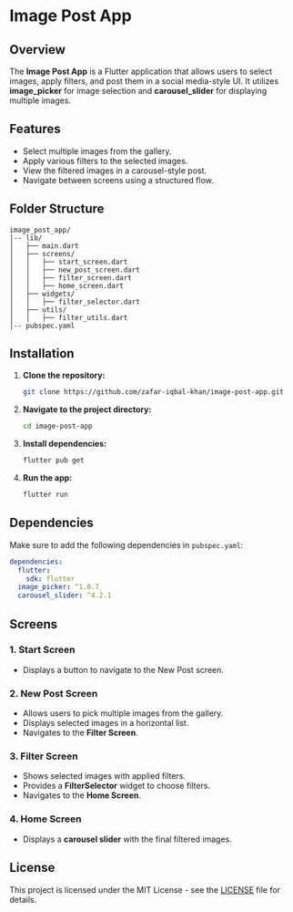 # Image Post App

## Overview
The **Image Post App** is a Flutter application that allows users to select images, apply filters, and post them in a social media-style UI. It utilizes **image_picker** for image selection and **carousel_slider** for displaying multiple images.

## Features
- Select multiple images from the gallery.
- Apply various filters to the selected images.
- View the filtered images in a carousel-style post.
- Navigate between screens using a structured flow.

## Folder Structure
```
image_post_app/
│-- lib/
│   ├── main.dart
│   ├── screens/
│   │   ├── start_screen.dart
│   │   ├── new_post_screen.dart
│   │   ├── filter_screen.dart
│   │   ├── home_screen.dart
│   ├── widgets/
│   │   ├── filter_selector.dart
│   ├── utils/
│   │   ├── filter_utils.dart
│-- pubspec.yaml
```

## Installation
1. **Clone the repository:**
   ```sh
   git clone https://github.com/zafar-iqbal-khan/image-post-app.git
   ```
2. **Navigate to the project directory:**
   ```sh
   cd image-post-app
   ```
3. **Install dependencies:**
   ```sh
   flutter pub get
   ```
4. **Run the app:**
   ```sh
   flutter run
   ```

## Dependencies
Make sure to add the following dependencies in `pubspec.yaml`:
```yaml
dependencies:
  flutter:
    sdk: flutter
  image_picker: ^1.0.7
  carousel_slider: ^4.2.1
```

## Screens
### 1. Start Screen
- Displays a button to navigate to the New Post screen.

### 2. New Post Screen
- Allows users to pick multiple images from the gallery.
- Displays selected images in a horizontal list.
- Navigates to the **Filter Screen**.

### 3. Filter Screen
- Shows selected images with applied filters.
- Provides a **FilterSelector** widget to choose filters.
- Navigates to the **Home Screen**.

### 4. Home Screen
- Displays a **carousel slider** with the final filtered images.

## License
This project is licensed under the MIT License - see the [LICENSE](LICENSE) file for details.

